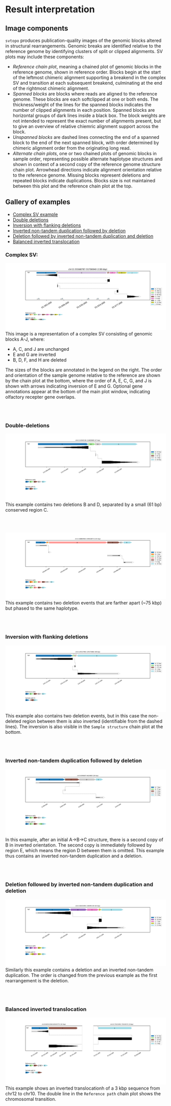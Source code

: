 # Result interpretation

## Image components
`svtopo` produces publication-quality images of the genomic blocks altered in structural rearrangements. Genomic breaks are identified relative to the reference genome by identifying clusters of split or clipped alignments. SV plots may include these components:
* _Reference chain plot_, meaning a chained plot of genomic blocks in the reference genome, shown in reference order. Blocks begin at the start of the leftmost chimeric alignment supporting a breakend in the complex SV and transition at each subsequent breakend, culminating at the end of the rightmost chimeric alignment.
* _Spanned blocks_ are blocks where reads are aligned to the reference genome. These blocks are each softclipped at one or both ends. The thickness/weight of the lines for the spanned blocks indicates the number of clipped alignments in each position. Spanned blocks are horizontal groups of dark lines inside a black box. The block weights are not intended to represent the exact number of alignments present, but to give an overview of relative chiemric alignment support across the block.
* _Unspanned blocks_ are dashed lines connecting the end of a spanned block to the end of the next spanned block, with order determined by chimeric alignment order from the originating long read.
* _Alternate chain plots_, one or two chained plots of genomic blocks in sample order, representing possible alternate haplotype structures and shown in context of a second copy of the reference genome structure chain plot. Arrowhead directions indicate alignment orientation relative to the reference genome. Missing blocks represent deletions and repeated blocks indicate duplications. Blocks size is not maintained between this plot and the reference chain plot at the top.

## Gallery of examples
* [Complex SV example](#complex-sv)
* [Double deletions](#double-deletions)
* [Inversion with flanking deletions](#inversion-with-flanking-deletions)
* [Inverted non-tandem duplication followed by deletion](#inverted-non-tandem-duplication-followed-by-deletion)
* [Deletion followed by inverted non-tandem duplication and deletion](#deletion-followed-by-inverted-non-tandem-duplication-and-deletion)
* [Balanced inverted translocation](#balanced-inverted-translocation)

### Complex SV:
![system of deletions and inversions_example](imgs/complex_fully_connected.png)
This image is a representation of a complex SV consisting of genomic blocks A-J, where:
* A, C, and J are unchanged
* E and G are inverted
* B, D, F, and H are deleted

The sizes of the blocks are annotated in the legend on the right. The order and orientation of the sample genome relative to the reference are shown by the chain plot at the bottom, where the order of A, E, C, G, and J is shown with arrows indicating inversion of E and G.
Optional gene annotations appear at the bottom of the main plot window, indicating olfactory recepter gene overlaps.

<br><br>

### Double-deletions

![adjacent_dels](imgs/simple_double_del.png)
This example contains two deletions B and D, separated by a small (61 bp) conserved region C.

<br><br>

![two_dels_with](imgs/two_dels.png)
This example contains two deletion events that are farther apart (~75 kbp) but phased to the same haplotype.

<br><br>

### Inversion with flanking deletions
![two_dels_with_inv](imgs/two_dels_with_inv.png)
This example also contains two deletion events, but in this case the non-deleted region between them is also inverted (identifiable from the dashed lines). The inversion is also visible in the `Sample structure` chain plot at the bottom.

<br><br>

### Inverted non-tandem duplication followed by deletion
![inv_dup_and_del](imgs/inverted_dup_and_del.png)
In this example, after an initial A->B->C structure, there is a second copy of B in inverted orientation. The second copy is immediately followed by region E, which means the region D between them is omitted. This example thus contains an inverted non-tandem duplication and a deletion.

<br><br>

### Deletion followed by inverted non-tandem duplication and deletion
![del_inv_dup](imgs/del_inv_dup.png)
Similarly this example contains a deletion and an inverted non-tandem duplication. The order is changed from the previous example as the first rearrangement is the deletion.

<br><br>

### Balanced inverted translocation
![balanced-inv](imgs/translocation.png)
This example shows an inverted translocationh of a 3 kbp sequence from chr12 to chr10. The double line in the `Reference path` chain plot shows the chromosomal transition.

